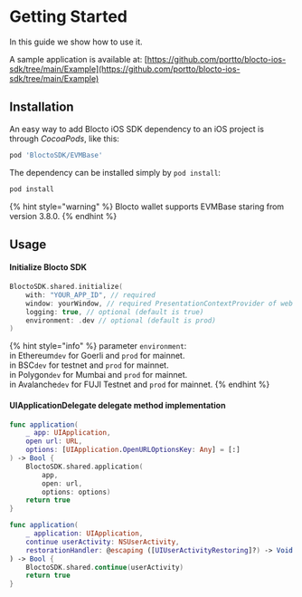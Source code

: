 # Getting Started

In this guide we show how to use it.

A sample application is available at: [https://github.com/portto/blocto-ios-sdk/tree/main/Example](https://github.com/portto/blocto-ios-sdk/tree/main/Example)

## Installation

An easy way to add Blocto iOS SDK dependency to an iOS project is through _CocoaPods_, like this:

```ruby
pod 'BloctoSDK/EVMBase'
```

The dependency can be installed simply by `pod install`:

```ruby
pod install
```

{% hint style="warning" %}
Blocto wallet supports EVMBase staring from version 3.8.0.
{% endhint %}

## Usage

#### Initialize Blocto SDK

```swift
BloctoSDK.shared.initialize(
    with: "YOUR_APP_ID", // required
    window: yourWindow, // required PresentationContextProvider of web SDK authentication.
    logging: true, // optional (default is true)
    environment: .dev // optional (default is prod)
)
```

{% hint style="info" %}
parameter `environment`:\
in Ethereum`dev` for Goerli and `prod` for mainnet.\
in BSC`dev` for testnet and `prod` for mainnet.\
in Polygon`dev` for Mumbai and `prod` for mainnet.\
in Avalanche`dev` for FUJI Testnet and `prod` for mainnet.
{% endhint %}

#### UIApplicationDelegate delegate method implementation

```swift
func application(
    _ app: UIApplication,
    open url: URL,
    options: [UIApplication.OpenURLOptionsKey: Any] = [:]
) -> Bool {
    BloctoSDK.shared.application(
        app,
        open: url,
        options: options)
    return true
}
```

```swift
func application(
    _ application: UIApplication,
    continue userActivity: NSUserActivity,
    restorationHandler: @escaping ([UIUserActivityRestoring]?) -> Void
) -> Bool {
    BloctoSDK.shared.continue(userActivity)
    return true
}
```
